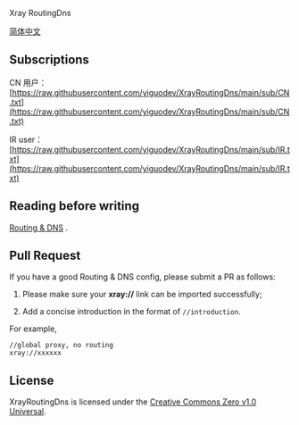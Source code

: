 Xray RoutingDns

[简体中文](https://github.com/yiguodev/XrayRoutingDns/blob/main/README.zh.md)

## Subscriptions

CN 用户：[https://raw.githubusercontent.com/yiguodev/XrayRoutingDns/main/sub/CN.txt](https://raw.githubusercontent.com/yiguodev/XrayRoutingDns/main/sub/CN.txt)

IR user：[https://raw.githubusercontent.com/yiguodev/XrayRoutingDns/main/sub/IR.txt](https://raw.githubusercontent.com/yiguodev/XrayRoutingDns/main/sub/IR.txt)

## Reading before writing

[Routing & DNS](https://yiguo.dev/docs/apple/routingdns/) .

## Pull Request

If you have a good Routing & DNS config, please submit a PR as follows:

1. Please make sure your **xray://** link can be imported successfully;

2. Add a concise introduction in the format of `//introduction`.

For example,

```
//global proxy, no routing
xray://xxxxxx
```

## License

XrayRoutingDns is licensed under the [Creative Commons Zero v1.0 Universal](https://raw.githubusercontent.com/yiguodev/XrayRoutingDns/main/LICENSE).

